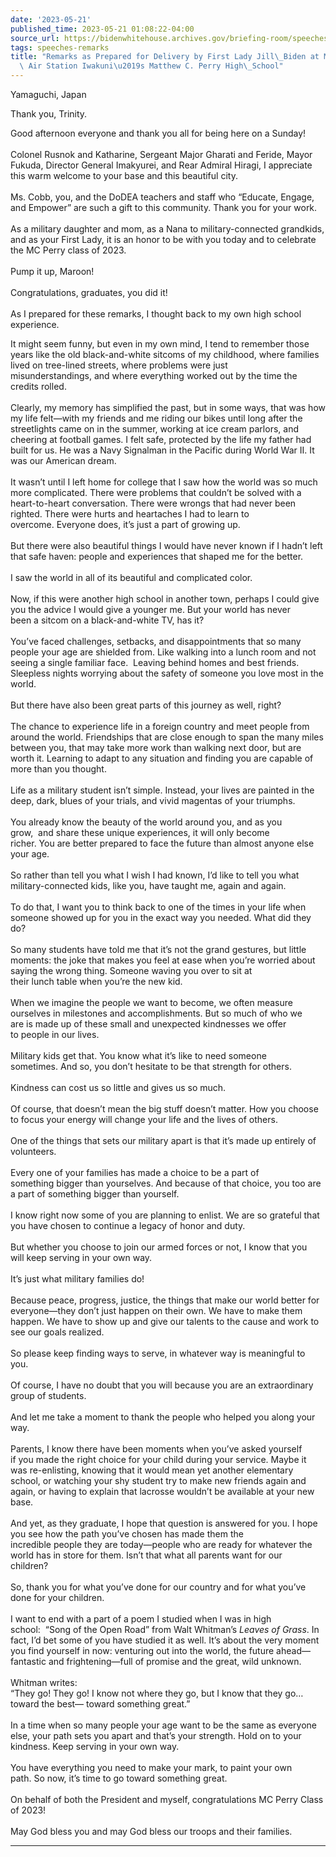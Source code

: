 ```yaml
---
date: '2023-05-21'
published_time: 2023-05-21 01:08:22-04:00
source_url: https://bidenwhitehouse.archives.gov/briefing-room/speeches-remarks/2023/05/21/remarks-as-prepared-for-delivery-by-first-lady-jill-biden-at-marine-corps-air-station-iwakunis-matthew-c-perry-high-school/
tags: speeches-remarks
title: "Remarks as Prepared for Delivery by First Lady Jill\_Biden at Marine Corps\
  \ Air Station Iwakuni\u2019s Matthew C. Perry High\_School"
---
```

 
Yamaguchi, Japan

  
Thank you, Trinity.  
  
Good afternoon everyone and thank you all for being here on a Sunday!  
   
Colonel Rusnok and Katharine, Sergeant Major Gharati and Feride, Mayor
Fukuda, Director General Imakyurei, and Rear Admiral Hiragi, I
appreciate this warm welcome to your base and this beautiful city.   
   
Ms. Cobb, you, and the DoDEA teachers and staff who “Educate, Engage,
and Empower” are such a gift to this community. Thank you for your
work.  
   
As a military daughter and mom, as a Nana to military-connected
grandkids, and as your First Lady, it is an honor to be with you today
and to celebrate the MC Perry class of 2023.   
   
Pump it up, Maroon!  
   
Congratulations, graduates, you did it!   
   
As I prepared for these remarks, I thought back to my own high school
experience.     
  
It might seem funny, but even in my own mind, I tend to remember those
years like the old black-and-white sitcoms of my childhood, where
families lived on tree-lined streets, where problems were just
misunderstandings, and where everything worked out by the time the
credits rolled.    
   
Clearly, my memory has simplified the past, but in some ways, that was
how my life felt—with my friends and me riding our bikes until long
after the streetlights came on in the summer, working at ice cream
parlors, and cheering at football games. I felt safe, protected by
the life my father had built for us. He was a Navy Signalman in the
Pacific during World War II. It was our American dream.    
   
It wasn’t until I left home for college that I saw how the world was so
much more complicated. There were problems that couldn’t be solved with
a heart-to-heart conversation. There were wrongs that had never been
righted. There were hurts and heartaches I had to learn to
overcome. Everyone does, it’s just a part of growing up.    
   
But there were also beautiful things I would have never known if I
hadn’t left that safe haven: people and experiences that shaped me for
the better.    
    
I saw the world in all of its beautiful and complicated color.    
   
Now, if this were another high school in another
town, perhaps I could give you the advice I would give a younger me. But
your world has never been a sitcom on a black-and-white TV, has it?    
   
You’ve faced challenges, setbacks, and disappointments that so many
people your age are shielded from. Like walking into a lunch room and
not seeing a single familiar face.  Leaving behind homes and best
friends. Sleepless nights worrying about the safety of someone you love
most in the world.    
   
But there have also been great parts of this journey as well, right?   
   
The chance to experience life in a foreign country and meet people from
around the world. Friendships that are close enough to span the many
miles between you, that may take more work than walking next door, but
are worth it. Learning to adapt to any situation and finding you are
capable of more than you thought.    
   
Life as a military student isn’t simple. Instead, your lives are painted
in the deep, dark, blues of your trials, and vivid
magentas of your triumphs.    
   
You already know the beauty of the world around you, and as you
grow,  and share these unique experiences, it will only become
richer. You are better prepared to face the future than almost anyone
else your age.   
   
So rather than tell you what I wish I had known, I’d like to tell you
what military-connected kids, like you, have taught me, again and
again.    
   
To do that, I want you to think back to one of the times in your life
when someone showed up for you in the exact way you needed. What did
they do?   
   
So many students have told me that it’s not the grand gestures,
but little moments: the joke that makes you feel at ease when you’re
worried about saying the wrong thing. Someone waving you over to sit at
their lunch table when you’re the new kid.    
   
When we imagine the people we want to become, we often measure ourselves
in milestones and accomplishments. But so much of who we are is made up
of these small and unexpected kindnesses we offer to people in our
lives.    
   
Military kids get that. You know what it’s like to need someone
sometimes. And so, you don’t hesitate to be that strength for
others.    
   
Kindness can cost us so little and gives us so much.    
   
Of course, that doesn’t mean the big stuff doesn’t matter. How you
choose to focus your energy will change your life and the lives
of others.   
   
One of the things that sets our military apart is that it’s
made up entirely of volunteers.   
   
Every one of your families has made a choice to be a part of
something bigger than yourselves. And because of that choice,
you too are a part of something bigger than yourself.    
   
I know right now some of you are planning to enlist. We are so grateful
that you have chosen to continue a legacy of honor and duty.    
   
But whether you choose to join our armed forces or not, I know that you
will keep serving in your own way.   
   
It’s just what military families do!   
   
Because peace, progress, justice, the things that make our world better
for everyone—they don’t just happen on their own. We have to make them
happen. We have to show up and give our talents to the cause and work to
see our goals realized.    
   
So please keep finding ways to serve, in whatever way is meaningful to
you.     
   
Of course, I have no doubt that you will because you are an
extraordinary group of students.    
   
And let me take a moment to thank the people who helped you along your
way.    
   
Parents, I know there have been moments when you’ve asked yourself
if you made the right choice for your child during your service. Maybe
it was re-enlisting, knowing that it would mean yet another elementary
school, or watching your shy student try to make new friends again and
again, or having to explain that lacrosse wouldn’t be available at your
new base.    
   
And yet, as they graduate, I hope that question is answered for you. I
hope you see how the path you’ve chosen has made them the
incredible people they are today—people who are ready for whatever the
world has in store for them. Isn’t that what all parents want for our
children?    
   
So, thank you for what you’ve done for our country and for what you’ve
done for your children.    
   
I want to end with a part of a poem I studied when I was in high
school:  “Song of the Open Road” from Walt Whitman’s *Leaves of Grass*.
In fact, I’d bet some of you have studied it as well. It’s about the
very moment you find yourself in now: venturing out into the world, the
future ahead—fantastic and frightening—full of promise and the great,
wild unknown.   
   
Whitman writes:  
“They go! They go! I know not where they go, but I know that they go…  
toward the best— toward something great.”   
   
In a time when so many people your age want to be the same as everyone
else, your path sets you apart and that’s your strength. Hold on to your
kindness. Keep serving in your own way.    
    
You have everything you need to make your mark, to paint your own
path. So now, it’s time to go toward something great.   
   
On behalf of both the President and myself, congratulations MC Perry
Class of 2023!    
   
May God bless you and may God bless our troops and their families.

------------------------------------------------------------------------
